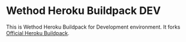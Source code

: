 # Wethod Heroku Buildpack DEV

This is Wethod Heroku Buildpack for Development environment. It forks [Official Heroku Buildpack](https://github.com/heroku/heroku-buildpack-php).
